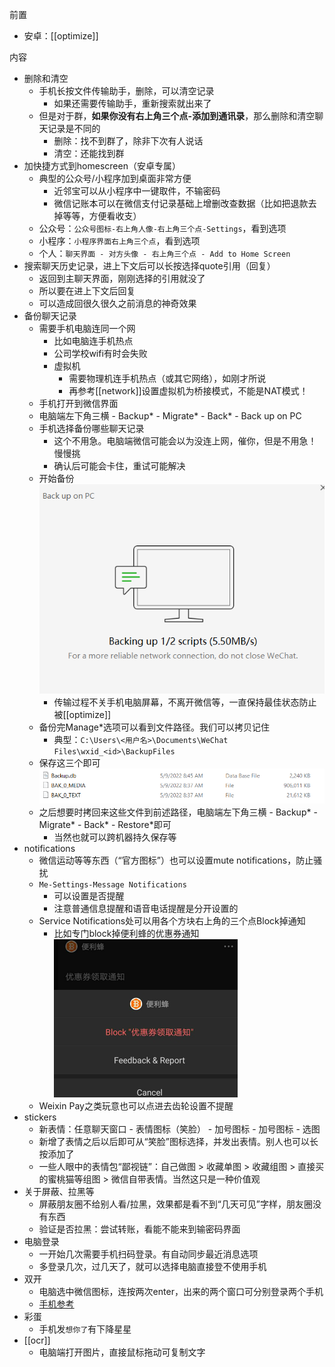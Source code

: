 前置
- 安卓：[[optimize]]

内容
- 删除和清空
  - 手机长按文件传输助手，删除，可以清空记录
    - 如果还需要传输助手，重新搜索就出来了
  - 但是对于群，**如果你没有右上角三个点-添加到通讯录**，那么删除和清空聊天记录是不同的
    - 删除：找不到群了，除非下次有人说话
    - 清空：还能找到群
- 加快捷方式到homescreen（安卓专属）
  - 典型的公众号/小程序加到桌面非常方便
    - 近邻宝可以从小程序中一键取件，不输密码
    - 微信记账本可以在微信支付记录基础上增删改查数据（比如把退款去掉等等，方便看收支）
  - 公众号：`公众号图标-右上角人像-右上角三个点-Settings`，看到选项
  - 小程序：`小程序界面右上角三个点`，看到选项
  - 个人：`聊天界面 - 对方头像 - 右上角三个点 - Add to Home Screen`
- 搜索聊天历史记录，进上下文后可以长按选择quote引用（回复）
  - 返回到主聊天界面，刚刚选择的引用就没了
  - 所以要在进上下文后回复
  - 可以造成回很久很久之前消息的神奇效果
- 备份聊天记录
  - 需要手机电脑连同一个网
    - 比如电脑连手机热点
    - 公司学校wifi有时会失败
    - 虚拟机
      - 需要物理机连手机热点（或其它网络），如刚才所说
      - 再参考[[network]]设置虚拟机为桥接模式，不能是NAT模式！
  - 手机打开到微信界面
  - 电脑端左下角三横 - Backup* - Migrate* - Back* - Back up on PC
  - 手机选择备份哪些聊天记录
    - 这个不用急。电脑端微信可能会以为没连上网，催你，但是不用急！慢慢挑
    - 确认后可能会卡住，重试可能解决
  - 开始备份![](wechat-backup.png)
    - 传输过程不关手机电脑屏幕，不离开微信等，一直保持最佳状态防止被[[optimize]]
  - 备份完Manage*选项可以看到文件路径。我们可以拷贝记住
    - 典型：`C:\Users\<用户名>\Documents\WeChat Files\wxid_<id>\BackupFiles`
  - 保存这三个即可![](wechat-backup-files.png)
  - 之后想要时拷回来这些文件到前述路径，电脑端左下角三横 - Backup* - Migrate* - Back* - Restore*即可
    - 当然也就可以跨机器持久保存等
- notifications
  - 微信运动等等东西（“官方图标”）也可以设置mute notifications，防止骚扰
  - `Me-Settings-Message Notifications`
    - 可以设置是否提醒
    - 注意普通信息提醒和语音电话提醒是分开设置的
  - Service Notifications处可以用各个方块右上角的三个点Block掉通知
    - 比如专门block掉便利蜂的优惠券通知![](block-wechat-service-notifications.png)
  - Weixin Pay之类玩意也可以点进去齿轮设置不提醒
- stickers
  - 新表情：任意聊天窗口 - 表情图标（笑脸） - 加号图标 - 加号图标 - 选图
  - 新增了表情之后以后即可从“笑脸”图标选择，并发出表情。别人也可以长按添加了
  - 一些人眼中的表情包“鄙视链”：自己做图 > 收藏单图 > 收藏组图 > 直接买的蜜桃猫等组图 > 微信自带表情。当然这只是一种价值观
- 关于屏蔽、拉黑等
  - 屏蔽朋友圈不给别人看/拉黑，效果都是看不到“几天可见”字样，朋友圈没有东西
  - 验证是否拉黑：尝试转账，看能不能来到输密码界面
- 电脑登录
  - 一开始几次需要手机扫码登录。有自动同步最近消息选项
  - 多登录几次，过几天了，就可以选择电脑直接登不使用手机
- 双开
  - 电脑选中微信图标，连按两次enter，出来的两个窗口可分别登录两个手机
  - [手机参考](https://new.qq.com/rain/a/20191223A01GTW00#:~:text=%E5%A6%82%E6%9E%9C%E6%98%AF%E5%AE%89%E5%8D%93%E6%89%8B%E6%9C%BA%E5%B0%B1,%E7%A4%BE%E4%BA%A4APP%E7%9A%84%E5%8F%8C%E5%BC%80%E5%8A%9F%E8%83%BD%E3%80%82)
- 彩蛋
  - 手机发`想你了`有下降星星
- [[ocr]]
  - 电脑端打开图片，直接鼠标拖动可复制文字